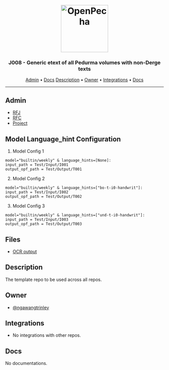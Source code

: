 <h1 align="center">
  <br>
  <a href="https://pecha.jobs"><img src="https://avatars.githubusercontent.com/u/111121384?s=400&u=8845a52564bdd6b236cbff4c95843c475f0fa3b7&v=4" alt="OpenPecha" width="150"></a>
  <br>
</h1>

<h3 align="center">J008 - Generic etext of all Pedurma volumes with non-Derge texts</h3>


<!-- Generic etext of all Pedurma volumes with non-Derge texts -->

<p align="center">
  <a href="#admin">Admin</a> •
  <a href="#docs">Docs</a>
  <a href="#description">Description</a> •
  <a href="#owner">Owner</a> •
  <a href="#integrations">Integrations</a> •
  <a href="#docs">Docs</a>
</p>
<hr>

## Admin
- [RFJ](https://github.com/pecha-jobs/Admin/issues/33)
- [RFC](https://github.com/pecha-jobs/Admin/issues/34)
- [Project]()

## Model Language_hint Configuration

1. Model Config 1
```
model="builtin/weekly" & language_hints=[None]:
input_path = Test/Input/I001
output_opf_path = Test/Output/T001
```
2. Model Config 2
```
model="builtin/weekly" & language_hints=["bo-t-i0-handwrit"]:
input_path = Test/Input/I002
output_opf_path = Test/Output/T002
```

3. Model Config 3
```
model="builtin/weekly" & language_hints=["und-t-i0-handwrit"]:
input_path = Test/Input/I003
output_opf_path = Test/Output/T003
```


## Files

- [OCR output](https://github.com/pecha-jobs/J008/releases/tag/OCR)

## Description

The template repo to be used across all repos.

<!-- This section provides a high-level overview for the repo -->

## Owner

- [@ngawangtrinley](https://github.com/ngawangtrinley)


<!-- This section lists the owners of the repo -->

## Integrations

- No integrations with other repos.

<!-- This section must list as bulleted list how this repo depends or is integrated with other repos -->

## Docs

No documentations.

<!-- This section must link to the docs which are in the root of the repository in /docs -->

